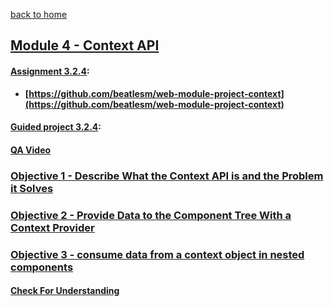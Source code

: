 [back to home](https://github.com/beatlesm/)

## [Module 4 - Context API](https://github.com/beatlesm/web/tree/main/3.4/Module341)

#### [Assignment 3.2.4](./Assign324/README.md):

-   **[https://github.com/beatlesm/web-module-project-context](https://github.com/beatlesm/web-module-project-context)**
   
#### [Guided project 3.2.4](./Guided324):

#### [QA Video](./QA_Video/README.md)

### [Objective 1 - Describe What the Context API is and the Problem it Solves](./Objects/Object_1.md)

### [Objective 2 - Provide Data to the Component Tree With a Context Provider](./Objects/Object_2.md)

### [Objective 3 - consume data from a context object in nested components](./Objects/Object_3.md)

#### [Check For Understanding](./Objects/Understanding.md)

